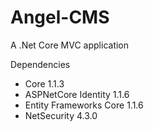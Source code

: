 # Angel-CMS
A .Net Core MVC application

Dependencies
- Core 1.1.3
- ASPNetCore Identity 1.1.6
- Entity Frameworks Core 1.1.6
- NetSecurity 4.3.0
